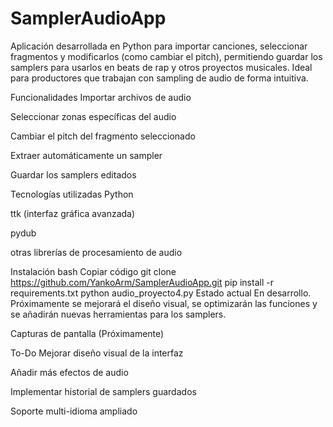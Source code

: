 # SamplerAudioApp

Aplicación desarrollada en Python para importar canciones, seleccionar fragmentos y modificarlos (como cambiar el pitch), permitiendo guardar los samplers para usarlos en beats de rap y otros proyectos musicales. Ideal para productores que trabajan con sampling de audio de forma intuitiva.

Funcionalidades
Importar archivos de audio

Seleccionar zonas específicas del audio

Cambiar el pitch del fragmento seleccionado

Extraer automáticamente un sampler

Guardar los samplers editados

Tecnologías utilizadas
Python

ttk (interfaz gráfica avanzada)

pydub

otras librerías de procesamiento de audio

Instalación
bash
Copiar código
git clone https://github.com/YankoArm/SamplerAudioApp.git
pip install -r requirements.txt
python audio_proyecto4.py
Estado actual
En desarrollo. Próximamente se mejorará el diseño visual, se optimizarán las funciones y se añadirán nuevas herramientas para los samplers.

Capturas de pantalla
(Próximamente)

To-Do
Mejorar diseño visual de la interfaz

Añadir más efectos de audio

Implementar historial de samplers guardados

Soporte multi-idioma ampliado
